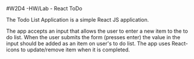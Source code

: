 #W2D4 -HW/Lab - React ToDo

The Todo List Application is a simple React JS application.

The app accepts an input that allows the user to enter a new item to the to do list.
When the user submits the form (presses enter) the value in the input should be added as an item on user's to do list.
The app uses React-icons to update/remove item when it is completed.